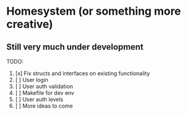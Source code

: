 # Homesystem (or something more creative)

## Still very much under development

TODO:
 1. [x] Fix structs and interfaces on existing functionality
 2. [ ] User login
 3. [ ] User auth validation
 4. [ ] Makefile for dev env
 5. [ ] User auth levels
 6. [ ] More ideas to come